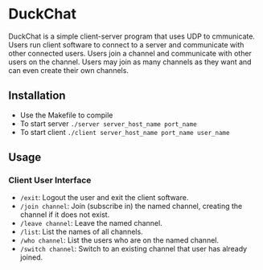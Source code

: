 # DuckChat
DuckChat is a simple client-server program that uses UDP to cmmunicate. Users run client software to connect to a server and communicate
with other connected users. Users join a channel and communicate with
other users on the channel. Users may join as many channels as they want and can even create their own channels.

## Installation
- Use the Makefile to compile
- To start server `./server server_host_name port_name`
- To start client `./client server_host_name port_name user_name`

## Usage
### Client User Interface
- `/exit`: Logout the user and exit the client software.
- `/join channel`: Join (subscribe in) the named channel, creating the channel if it does not exist.
- `/leave channel`: Leave the named channel.
- `/list`: List the names of all channels.
- `/who channel`: List the users who are on the named channel.
- `/switch channel`: Switch to an existing channel that user has already joined.